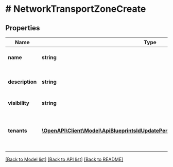 # # NetworkTransportZoneCreate

## Properties

Name | Type | Description | Notes
------------ | ------------- | ------------- | -------------
**name** | **string** | Network transport zone name |
**description** | **string** | Network transport zone description | [optional]
**visibility** | **string** | private or public | [optional]
**tenants** | [**\OpenAPI\Client\Model\ApiBlueprintsIdUpdatePermissionsResourcePermissionSites[]**](ApiBlueprintsIdUpdatePermissionsResourcePermissionSites.md) | Array of tenant account ids that are allowed access | [optional]

[[Back to Model list]](../../README.md#models) [[Back to API list]](../../README.md#endpoints) [[Back to README]](../../README.md)
